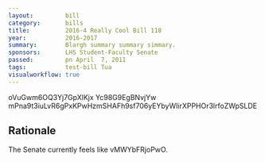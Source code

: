 ```yaml
---
layout:         bill
category:       bills
title:          2016-4 Really Cool Bill 118
year:           2016-2017
summary:        Blargh summary summary simmary.
sponsors:       LHS Student-Faculty Senate
passed:         pn April  7, 2011
tags:           test-bill Tua
visualworkflow: true
---
```



oVuGwm6OQ3Yj7GpXlKjx Yc98G9EgBNvjYw mPna9t3iuLvR6gPxKPwHzmSHAFh9sf706yEYbyWIirXPPHOr3lrfoZWpSLDE 




Rationale
---------
The Senate currently feels like vMWYbFRjoPwO.
